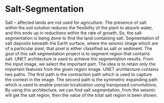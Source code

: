 # Salt-Segmentation
Salt – affected lands are not used for agriculture. The presence of salt within the soil solution reduces the flexibility of the plant to absorb water, and this ends up in reductions within the rate of growth. So, the salt segmentation is being done to find the land containing salt. Segmentation of salt deposits beneath the Earth surface, where the seismic image which are of a particular pixel, that pixel is either classified as salt or sediment. The goal of this salt segmentation project is to segment region that contains salt. UNET architecture is used to achieve the segmentation results. From the input image, we select the important part. The idea is to retain only the important features from the given region image. UNET architecture contains two paths. The first path is the contraction path which is used to capture the context in the image. The second path is the symmetric expanding path which is used to enable precise localization using transposed convolutions. By using this architecture, we can find salt segmentation, from the seismic will get the salt region, then the value of the total salt region is been shown.
